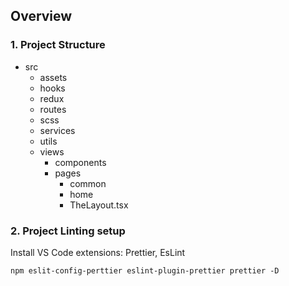 ## Overview

### 1. Project Structure

- src
  - assets
  - hooks
  - redux
  - routes
  - scss
  - services
  - utils
  - views
    - components
    - pages
      - common
      - home
      - TheLayout.tsx

### 2. Project Linting setup

Install VS Code extensions: Prettier, EsLint

```
npm eslit-config-perttier eslint-plugin-prettier prettier -D

```
